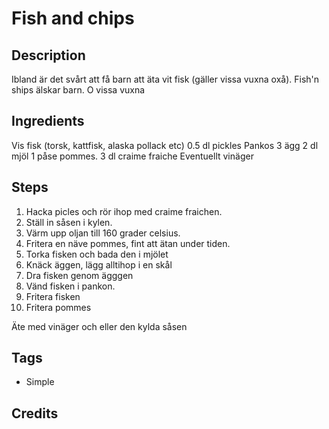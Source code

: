 # Fish and chips

<!--- Example [Roasted Tomatosalsa](loc/of/file/in/repo.jpg) --->



## Description
Ibland är det svårt att få barn att äta vit fisk (gäller vissa vuxna oxå). Fish'n ships älskar barn. O vissa vuxna


## Ingredients
Vis fisk (torsk, kattfisk, alaska pollack etc)
0.5 dl pickles
Pankos
3 ägg
2 dl mjöl
1 påse pommes.
3 dl craime fraiche
Eventuellt vinäger

## Steps
1. Hacka picles och rör ihop med craime fraichen.
1. Ställ in såsen i kylen.
1. Värm upp oljan till 160 grader celsius.
1. Fritera en näve pommes, fint att ätan under tiden.
1. Torka fisken och bada den i mjölet
1. Knäck äggen, lägg alltihop i en skål
1. Dra fisken genom ägggen
1. Vänd fisken i pankon.
1. Fritera fisken
1. Fritera pommes

Äte med vinäger och eller den kylda såsen


## Tags

* Simple

## Credits

